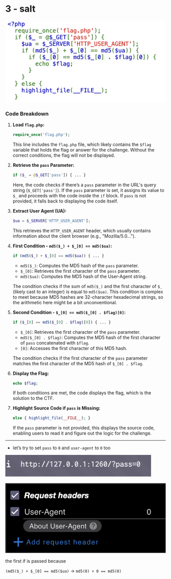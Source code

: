 # 3 - salt

![image.png](3%20-%20salt%2013e5d651afc280fcb6d3dae14ca48ffa/image.png)

### Code Breakdown

1. **Load `flag.php`:**
    
    ```php
    require_once('flag.php');
    ```
    
    This line includes the `flag.php` file, which likely contains the `$flag` variable that holds the flag or answer for the challenge. Without the correct conditions, the flag will not be displayed.
    
2. **Retrieve the `pass` Parameter:**
    
    ```php
    if ($_ = @$_GET['pass']) { ... }
    ```
    
    Here, the code checks if there’s a `pass` parameter in the URL's query string (`$_GET['pass']`). If the `pass` parameter is set, it assigns its value to `$_` and proceeds with the code inside the `if` block. If `pass` is not provided, it falls back to displaying the code itself.
    
3. **Extract User Agent (UA):**
    
    ```php
    $ua = $_SERVER['HTTP_USER_AGENT'];
    ```
    
    This retrieves the `HTTP_USER_AGENT` header, which usually contains information about the client browser (e.g., "Mozilla/5.0...").
    
4. **First Condition - `md5($_) + $_[0] == md5($ua)`:**
    
    ```php
    if (md5($_) + $_[0] == md5($ua)) { ... }
    ```
    
    - `md5($_)`: Computes the MD5 hash of the `pass` parameter.
    - `$_[0]`: Retrieves the first character of the `pass` parameter.
    - `md5($ua)`: Computes the MD5 hash of the User-Agent string.
    
    The condition checks if the sum of `md5($_)` and the first character of `$_` (likely cast to an integer) is equal to `md5($ua)`. This condition is complex to meet because MD5 hashes are 32-character hexadecimal strings, so the arithmetic here might be a bit unconventional.
    
5. **Second Condition - `$_[0] == md5($_[0] . $flag)[0]`:**
    
    ```php
    if ($_[0] == md5($_[0] . $flag)[0]) { ... }
    ```
    
    - `$_[0]`: Retrieves the first character of the `pass` parameter.
    - `md5($_[0] . $flag)`: Computes the MD5 hash of the first character of `pass` concatenated with `$flag`.
    - `[0]`: Accesses the first character of this MD5 hash.
    
    The condition checks if the first character of the `pass` parameter matches the first character of the MD5 hash of `$_[0] . $flag`.
    
6. **Display the Flag:**
    
    ```php
    echo $flag;
    ```
    
    If both conditions are met, the code displays the flag, which is the solution to the CTF.
    
7. **Highlight Source Code if `pass` is Missing:**
    
    ```php
    else { highlight_file(__FILE__); }
    ```
    
    If the `pass` parameter is not provided, this displays the source code, enabling users to read it and figure out the logic for the challenge.
    

---

- let’s try to set `pass` to `0` and `user-agent` to `0` too

![image.png](3%20-%20salt%2013e5d651afc280fcb6d3dae14ca48ffa/image%201.png)

![image.png](3%20-%20salt%2013e5d651afc280fcb6d3dae14ca48ffa/image%202.png)

the first if is passed because

`(md5($_) + $_[0] == md5($ua)` → `md5(0) + 0 == md5(0)`